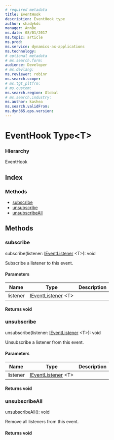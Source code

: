 ```yaml
---
# required metadata
title: EventHook
description: EventHook type
author: shadykdc
manager: AnnBe
ms.date: 08/01/2017
ms.topic: article
ms.prod: 
ms.service: dynamics-ax-applications
ms.technology: 
# optional metadata
# ms.search.form:
audience: Developer
# ms.devlang: 
ms.reviewer: robinr
ms.search.scope: 
# ms.tgt_pltfrm: 
# ms.custom:
ms.search.region: Global
# ms.search.industry: 
ms.author: kashea
ms.search.validFrom:
ms.dyn365.ops.version:
---
```


# EventHook Type&lt;T&gt;


### Hierarchy

EventHook <br>

## Index

### Methods

* [subscribe](event-ievent-ieventhook.md#subscribe)
* [unsubscribe](event-ievent-ieventhook.md#unsubscribe)
* [unsubscribeAll](event-ievent-ieventhook.md#unsubscribeall)

## Methods

### subscribe


subscribe(listener: [IEventListener](../modules/event-ievent.md#ieventlistener) &lt;T&gt;): void

Subscribe a listener to this event.


#### Parameters

| Name | Type | Description |
| ---- | ---- | ----------- |
| listener|[IEventListener](../modules/event-ievent.md#ieventlistener) &lt;T&gt;||

#### Returns void

### unsubscribe


unsubscribe(listener: [IEventListener](../modules/event-ievent.md#ieventlistener) &lt;T&gt;): void

Unsubscribe a listener from this event.


#### Parameters

| Name | Type | Description |
| ---- | ---- | ----------- |
| listener|[IEventListener](../modules/event-ievent.md#ieventlistener) &lt;T&gt;||

#### Returns void

### unsubscribeAll


unsubscribeAll(): void

Remove all listeners from this event.

#### Returns void

